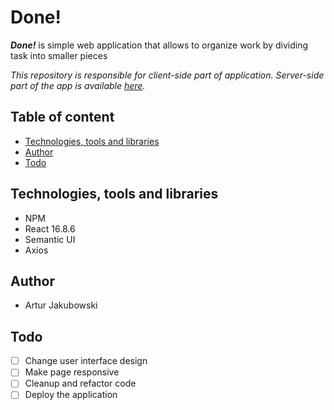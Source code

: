 # Done!

***Done!*** is simple web application that allows to organize work by dividing task into smaller pieces

*This repository is responsible for client-side part of application. Server-side part of the app is available [here](https://github.com/jakubowski1005/done-api).*


## Table of content

- [Technologies, tools and libraries](#technologies-tools-and-libraries)
- [Author](#author)
- [Todo](#todo)

## Technologies, tools and libraries ##

- NPM
- React 16.8.6
- Semantic UI
- Axios

## Author

- Artur Jakubowski

## Todo

- [ ] Change user interface design
- [ ] Make page responsive
- [ ] Cleanup and refactor code
- [ ] Deploy the application
